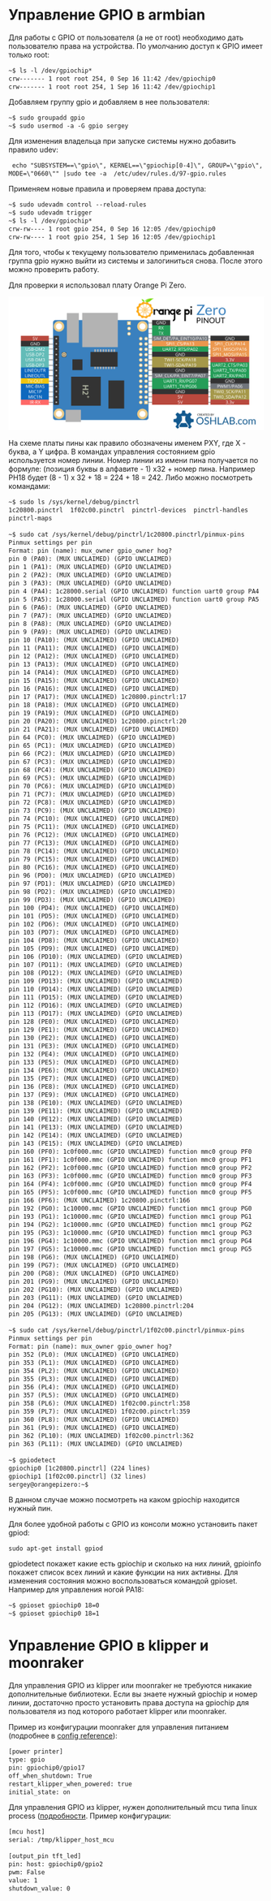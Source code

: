 # Управление GPIO в armbian

Для работы с GPIO от пользователя (а не от root) необходимо дать пользователю права на устройства. По умолчанию доступ к GPIO имеет только root:

```
~$ ls -l /dev/gpiochip*
crw------- 1 root root 254, 0 Sep 16 11:42 /dev/gpiochip0
crw------- 1 root root 254, 1 Sep 16 11:42 /dev/gpiochip1
```

Добавляем группу gpio и добавляем в нее пользователя:

```
~$ sudo groupadd gpio
~$ sudo usermod -a -G gpio sergey
```

Для изменения владельца при запуске системы нужно добавить правило udev:

```
 echo "SUBSYSTEM==\"gpio\", KERNEL==\"gpiochip[0-4]\", GROUP=\"gpio\", MODE=\"0660\"" |sudo tee -a  /etc/udev/rules.d/97-gpio.rules
```

Применяем новые правила и проверяем права доступа:

```
~$ sudo udevadm control --reload-rules
~$ sudo udevadm trigger
~$ ls -l /dev/gpiochip*
crw-rw---- 1 root gpio 254, 0 Sep 16 12:05 /dev/gpiochip0
crw-rw---- 1 root gpio 254, 1 Sep 16 12:05 /dev/gpiochip1
```

Для того, чтобы к текущему пользователю применилась добавленная группа gpio нужно выйти из системы и залогиниться снова. После этого можно проверить работу.

Для проверки я использовал плату Orange Pi Zero.

![Orange Pi Zero pinout](./opi_zero_pinout.jpg)

На схеме платы пины как правило обозначены именем PXY, где X - буква, а Y цифра. В командах управления состоянием gpio используется номер линии. Номер линии из имени пина получается по формуле: (позиция буквы в алфавите - 1) x32 + номер пина. Например PH18 будет (8 - 1) x 32 + 18 = 224 + 18 = 242. Либо можно посмотреть командами:

```
~$ sudo ls /sys/kernel/debug/pinctrl
1c20800.pinctrl  1f02c00.pinctrl  pinctrl-devices  pinctrl-handles  pinctrl-maps

~$ sudo cat /sys/kernel/debug/pinctrl/1c20800.pinctrl/pinmux-pins
Pinmux settings per pin
Format: pin (name): mux_owner gpio_owner hog?
pin 0 (PA0): (MUX UNCLAIMED) (GPIO UNCLAIMED)
pin 1 (PA1): (MUX UNCLAIMED) (GPIO UNCLAIMED)
pin 2 (PA2): (MUX UNCLAIMED) (GPIO UNCLAIMED)
pin 3 (PA3): (MUX UNCLAIMED) (GPIO UNCLAIMED)
pin 4 (PA4): 1c28000.serial (GPIO UNCLAIMED) function uart0 group PA4
pin 5 (PA5): 1c28000.serial (GPIO UNCLAIMED) function uart0 group PA5
pin 6 (PA6): (MUX UNCLAIMED) (GPIO UNCLAIMED)
pin 7 (PA7): (MUX UNCLAIMED) (GPIO UNCLAIMED)
pin 8 (PA8): (MUX UNCLAIMED) (GPIO UNCLAIMED)
pin 9 (PA9): (MUX UNCLAIMED) (GPIO UNCLAIMED)
pin 10 (PA10): (MUX UNCLAIMED) (GPIO UNCLAIMED)
pin 11 (PA11): (MUX UNCLAIMED) (GPIO UNCLAIMED)
pin 12 (PA12): (MUX UNCLAIMED) (GPIO UNCLAIMED)
pin 13 (PA13): (MUX UNCLAIMED) (GPIO UNCLAIMED)
pin 14 (PA14): (MUX UNCLAIMED) (GPIO UNCLAIMED)
pin 15 (PA15): (MUX UNCLAIMED) (GPIO UNCLAIMED)
pin 16 (PA16): (MUX UNCLAIMED) (GPIO UNCLAIMED)
pin 17 (PA17): (MUX UNCLAIMED) 1c20800.pinctrl:17
pin 18 (PA18): (MUX UNCLAIMED) (GPIO UNCLAIMED)
pin 19 (PA19): (MUX UNCLAIMED) (GPIO UNCLAIMED)
pin 20 (PA20): (MUX UNCLAIMED) 1c20800.pinctrl:20
pin 21 (PA21): (MUX UNCLAIMED) (GPIO UNCLAIMED)
pin 64 (PC0): (MUX UNCLAIMED) (GPIO UNCLAIMED)
pin 65 (PC1): (MUX UNCLAIMED) (GPIO UNCLAIMED)
pin 66 (PC2): (MUX UNCLAIMED) (GPIO UNCLAIMED)
pin 67 (PC3): (MUX UNCLAIMED) (GPIO UNCLAIMED)
pin 68 (PC4): (MUX UNCLAIMED) (GPIO UNCLAIMED)
pin 69 (PC5): (MUX UNCLAIMED) (GPIO UNCLAIMED)
pin 70 (PC6): (MUX UNCLAIMED) (GPIO UNCLAIMED)
pin 71 (PC7): (MUX UNCLAIMED) (GPIO UNCLAIMED)
pin 72 (PC8): (MUX UNCLAIMED) (GPIO UNCLAIMED)
pin 73 (PC9): (MUX UNCLAIMED) (GPIO UNCLAIMED)
pin 74 (PC10): (MUX UNCLAIMED) (GPIO UNCLAIMED)
pin 75 (PC11): (MUX UNCLAIMED) (GPIO UNCLAIMED)
pin 76 (PC12): (MUX UNCLAIMED) (GPIO UNCLAIMED)
pin 77 (PC13): (MUX UNCLAIMED) (GPIO UNCLAIMED)
pin 78 (PC14): (MUX UNCLAIMED) (GPIO UNCLAIMED)
pin 79 (PC15): (MUX UNCLAIMED) (GPIO UNCLAIMED)
pin 80 (PC16): (MUX UNCLAIMED) (GPIO UNCLAIMED)
pin 96 (PD0): (MUX UNCLAIMED) (GPIO UNCLAIMED)
pin 97 (PD1): (MUX UNCLAIMED) (GPIO UNCLAIMED)
pin 98 (PD2): (MUX UNCLAIMED) (GPIO UNCLAIMED)
pin 99 (PD3): (MUX UNCLAIMED) (GPIO UNCLAIMED)
pin 100 (PD4): (MUX UNCLAIMED) (GPIO UNCLAIMED)
pin 101 (PD5): (MUX UNCLAIMED) (GPIO UNCLAIMED)
pin 102 (PD6): (MUX UNCLAIMED) (GPIO UNCLAIMED)
pin 103 (PD7): (MUX UNCLAIMED) (GPIO UNCLAIMED)
pin 104 (PD8): (MUX UNCLAIMED) (GPIO UNCLAIMED)
pin 105 (PD9): (MUX UNCLAIMED) (GPIO UNCLAIMED)
pin 106 (PD10): (MUX UNCLAIMED) (GPIO UNCLAIMED)
pin 107 (PD11): (MUX UNCLAIMED) (GPIO UNCLAIMED)
pin 108 (PD12): (MUX UNCLAIMED) (GPIO UNCLAIMED)
pin 109 (PD13): (MUX UNCLAIMED) (GPIO UNCLAIMED)
pin 110 (PD14): (MUX UNCLAIMED) (GPIO UNCLAIMED)
pin 111 (PD15): (MUX UNCLAIMED) (GPIO UNCLAIMED)
pin 112 (PD16): (MUX UNCLAIMED) (GPIO UNCLAIMED)
pin 113 (PD17): (MUX UNCLAIMED) (GPIO UNCLAIMED)
pin 128 (PE0): (MUX UNCLAIMED) (GPIO UNCLAIMED)
pin 129 (PE1): (MUX UNCLAIMED) (GPIO UNCLAIMED)
pin 130 (PE2): (MUX UNCLAIMED) (GPIO UNCLAIMED)
pin 131 (PE3): (MUX UNCLAIMED) (GPIO UNCLAIMED)
pin 132 (PE4): (MUX UNCLAIMED) (GPIO UNCLAIMED)
pin 133 (PE5): (MUX UNCLAIMED) (GPIO UNCLAIMED)
pin 134 (PE6): (MUX UNCLAIMED) (GPIO UNCLAIMED)
pin 135 (PE7): (MUX UNCLAIMED) (GPIO UNCLAIMED)
pin 136 (PE8): (MUX UNCLAIMED) (GPIO UNCLAIMED)
pin 137 (PE9): (MUX UNCLAIMED) (GPIO UNCLAIMED)
pin 138 (PE10): (MUX UNCLAIMED) (GPIO UNCLAIMED)
pin 139 (PE11): (MUX UNCLAIMED) (GPIO UNCLAIMED)
pin 140 (PE12): (MUX UNCLAIMED) (GPIO UNCLAIMED)
pin 141 (PE13): (MUX UNCLAIMED) (GPIO UNCLAIMED)
pin 142 (PE14): (MUX UNCLAIMED) (GPIO UNCLAIMED)
pin 143 (PE15): (MUX UNCLAIMED) (GPIO UNCLAIMED)
pin 160 (PF0): 1c0f000.mmc (GPIO UNCLAIMED) function mmc0 group PF0
pin 161 (PF1): 1c0f000.mmc (GPIO UNCLAIMED) function mmc0 group PF1
pin 162 (PF2): 1c0f000.mmc (GPIO UNCLAIMED) function mmc0 group PF2
pin 163 (PF3): 1c0f000.mmc (GPIO UNCLAIMED) function mmc0 group PF3
pin 164 (PF4): 1c0f000.mmc (GPIO UNCLAIMED) function mmc0 group PF4
pin 165 (PF5): 1c0f000.mmc (GPIO UNCLAIMED) function mmc0 group PF5
pin 166 (PF6): (MUX UNCLAIMED) 1c20800.pinctrl:166
pin 192 (PG0): 1c10000.mmc (GPIO UNCLAIMED) function mmc1 group PG0
pin 193 (PG1): 1c10000.mmc (GPIO UNCLAIMED) function mmc1 group PG1
pin 194 (PG2): 1c10000.mmc (GPIO UNCLAIMED) function mmc1 group PG2
pin 195 (PG3): 1c10000.mmc (GPIO UNCLAIMED) function mmc1 group PG3
pin 196 (PG4): 1c10000.mmc (GPIO UNCLAIMED) function mmc1 group PG4
pin 197 (PG5): 1c10000.mmc (GPIO UNCLAIMED) function mmc1 group PG5
pin 198 (PG6): (MUX UNCLAIMED) (GPIO UNCLAIMED)
pin 199 (PG7): (MUX UNCLAIMED) (GPIO UNCLAIMED)
pin 200 (PG8): (MUX UNCLAIMED) (GPIO UNCLAIMED)
pin 201 (PG9): (MUX UNCLAIMED) (GPIO UNCLAIMED)
pin 202 (PG10): (MUX UNCLAIMED) (GPIO UNCLAIMED)
pin 203 (PG11): (MUX UNCLAIMED) (GPIO UNCLAIMED)
pin 204 (PG12): (MUX UNCLAIMED) 1c20800.pinctrl:204
pin 205 (PG13): (MUX UNCLAIMED) (GPIO UNCLAIMED)

~$ sudo cat /sys/kernel/debug/pinctrl/1f02c00.pinctrl/pinmux-pins
Pinmux settings per pin
Format: pin (name): mux_owner gpio_owner hog?
pin 352 (PL0): (MUX UNCLAIMED) (GPIO UNCLAIMED)
pin 353 (PL1): (MUX UNCLAIMED) (GPIO UNCLAIMED)
pin 354 (PL2): (MUX UNCLAIMED) (GPIO UNCLAIMED)
pin 355 (PL3): (MUX UNCLAIMED) (GPIO UNCLAIMED)
pin 356 (PL4): (MUX UNCLAIMED) (GPIO UNCLAIMED)
pin 357 (PL5): (MUX UNCLAIMED) (GPIO UNCLAIMED)
pin 358 (PL6): (MUX UNCLAIMED) 1f02c00.pinctrl:358
pin 359 (PL7): (MUX UNCLAIMED) 1f02c00.pinctrl:359
pin 360 (PL8): (MUX UNCLAIMED) (GPIO UNCLAIMED)
pin 361 (PL9): (MUX UNCLAIMED) (GPIO UNCLAIMED)
pin 362 (PL10): (MUX UNCLAIMED) 1f02c00.pinctrl:362
pin 363 (PL11): (MUX UNCLAIMED) (GPIO UNCLAIMED)

~$ gpiodetect
gpiochip0 [1c20800.pinctrl] (224 lines)
gpiochip1 [1f02c00.pinctrl] (32 lines)
sergey@orangepizero:~$ 
```

В данном случае можно посмотреть на каком gpiochip находится нужный пин.

Для более удобной работы с GPIO из консоли можно установить пакет gpiod:

```
sudo apt-get install gpiod
```

gpiodetect покажет какие есть gpiochip и сколько на них линий, gpioinfo покажет список всех линий и какие функции на них активны. Для изменения состояния можно воспользоваться командой gpioset. Например для управления ногой PA18:

```
~$ gpioset gpiochip0 18=0
~$ gpioset gpiochip0 18=1
```

# Управление GPIO в klipper и moonraker

Для управления GPIO из klipper или moonraker не требуются никакие дополнительные библиотеки. Если вы знаете нужный gpiochip и номер линии, достаточно просто установить права доступа на gpiochip для пользователя из под которого работает klipper или moonraker.

Пример из конфигурации moonraker для управления питанием (подробнее в [config reference](https://github.com/Arksine/moonraker/blob/master/docs/configuration.md)):

```
[power printer]
type: gpio
pin: gpiochip0/gpio17
off_when_shutdown: True
restart_klipper_when_powered: true
initial_state: on
```

Для управления GPIO из klipper, нужен дополнительный mcu типа linux process ([подробности](https://www.klipper3d.org/RPi_microcontroller.html#building-the-micro-controller-code). Пример конфигурации:

```
[mcu host]
serial: /tmp/klipper_host_mcu

[output_pin tft_led]
pin: host: gpiochip0/gpio2
pwm: False
value: 1
shutdown_value: 0
```